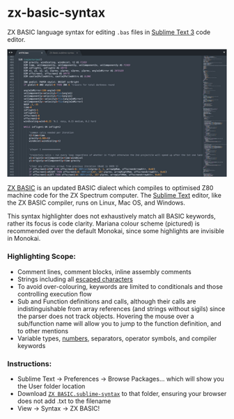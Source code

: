 # zx-basic-syntax

ZX BASIC language syntax for editing `.bas` files in [Sublime Text 3](https://www.sublimetext.com) code editor.

![screenshot of ZX BASIC highlighting](images/example.jpg?raw=true)

[ZX BASIC](https://zxbasic.readthedocs.io/en/docs/about/) is an updated BASIC dialect which compiles to optimised Z80 machine code for the ZX Spectrum computer. The [Sublime Text](https://www.sublimetext.com) editor, like the ZX BASIC compiler, runs on Linux, Mac OS, and Windows.

This syntax highlighter does not exhaustively match all BASIC keywords, rather its focus is code clarity. Mariana colour scheme (pictured) is recommended over the default Monokai, since some highlights are invisible in Monokai.

### Highlighting Scope:
- Comment lines, comment blocks, inline assembly comments
- Strings including all [escaped characters](https://zxbasic.readthedocs.io/en/docs/syntax/#graphic-characters)
- To avoid over-colouring, keywords are limited to conditionals and those controlling execution flow
- Sub and Function definitions and calls, although their calls are indistinguishable from array references (and strings without sigils) since the parser does not track objects. Hovering the mouse over a sub/function name will allow you to jump to the function definition, and to other mentions
- Variable types, [numbers](https://zxbasic.readthedocs.io/en/docs/syntax/#numbers), separators, operator symbols, and compiler keywords

### Instructions:
- Sublime Text -> Preferences -> Browse Packages... which will show you the User folder location
- Download [`ZX BASIC.sublime-syntax`](https://raw.githubusercontent.com/patters-syno/zx-basic-syntax/main/ZX%20BASIC.sublime-syntax) to that folder, ensuring your browser does not add .txt to the filename
- View -> Syntax -> ZX BASIC!
